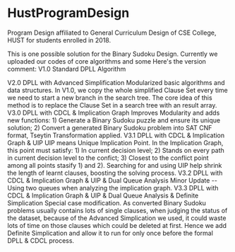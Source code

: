# HustProgramDesign
Program Design affiliated to General Curriculum Design of CSE College, HUST for students enrolled in 2018.

This is one possible solution for the Binary Sudoku Design.
Currently we uploaded our codes of core algorithms and some 
Here's the version comment:
  V1.0 Standard DPLL Algorithm
  
  V2.0 DPLL with Advanced Simplification
       Modularized basic algorithms and data structures.
       In V1.0, we copy the whole simplified Clause Set every time we need to start a new branch in the search tree.
       The core idea of this method is to replace the Clause Set in a search tree with an result array.
  V3.0 DPLL with CDCL & Implication Graph
       Improves Modularity and adds new functions:
          1) Generate a Binary Sudoku puzzle and ensure its unique solution;
          2) Convert a generated Binary Sudoku problem into SAT CNF format, Tseytin Transformation applied.
  V3.1 DPLL with CDCL & Implication Graph & UIP
       UIP means Unique Implication Point. In the Implication Graph, this point must satisfy:
          1) In current decision level;
          2) Stands on every path in current decision level to the confict;
          3) Closest to the conflict point among all points stasify 1) and 2).
       Searching for and using UIP help shrink the length of learnt clauses, boosting the solving process.
  V3.2 DPLL with CDCL & Implication Graph & UIP & Dual Queue Analysis
       Minor Update -- Using two queues when analyzing the implication graph.
  V3.3 DPLL with CDCL & Implication Graph & UIP & Dual Queue Analysis & Definite Simplication
       Special case modification.
       As converted Binary Sudoku problems usually contains lots of single clauses, when judging the status of the dataset,
       because of the Advanced Simplication we used, it could waste lots of time on those clauses which could be deleted at first.
       Hence we add Definite Simplication and allow it to run for only once before the formal DPLL & CDCL process.
